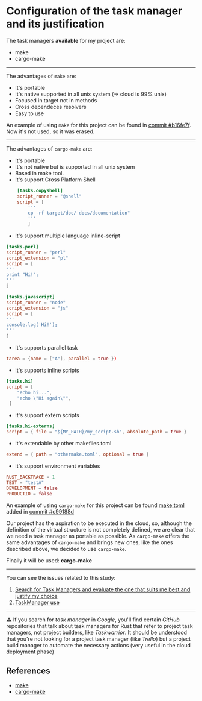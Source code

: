 # Configuration of the task manager and its justification

The task managers __available__ for my project are:

* make
* cargo-make

---


The advantages of `make` are:

* It's portable 
* It's native supported in all unix system (=> cloud is 99% unix)
* Focused in target not in methods
* Cross dependeces resolvers
* Easy to use


An example of using `make` for this project can be found in [commit #b16fe7f](https://github.com/pepitoenpeligro/CloudBanking/blob/master/makefile). Now it's not used, so it was erased. 


---

The advantages of `cargo-make` are:
* It's portable
* It's not native but is supported in all unix system
* Based in make tool.
* It's support Cross Platform Shell
```toml
    [tasks.copyshell]
    script_runner = "@shell"
    script = [
        '''
        cp -rf target/doc/ docs/documentation" 
        '''
        ]
```
* It's support multiple language inline-script
```toml
[tasks.perl]
script_runner = "perl"
script_extension = "pl"
script = [
'''
print "Hi!";
'''
]

[tasks.javascript]
script_runner = "node"
script_extension = "js"
script = [
'''
console.log('Hi!');
'''
]
```
* It's supports parallel task
```toml
tarea = {name = ["A"], parallel = true })
```
* It's supports inline scripts
```toml
[tasks.hi]
script = [
    "echo hi...",
    "echo \"Hi again\"",
 ]
```
* It's support extern scripts
```toml
[tasks.hi-externs]
script = { file = "${MY_PATH}/my_script.sh", absolute_path = true }
```
* It's extendable by other makefiles.toml
```toml
extend = { path = "othermake.toml", optional = true }
```
* It's support environment variables
```toml
RUST_BACKTRACE = 1
TEST = "testA"
DEVELOPMENT = false
PRODUCTIO = false
```

An example of using `cargo-make` for this project can be found [make.toml](https://github.com/pepitoenpeligro/CloudBanking/blob/master/make.toml) added in [commit #c99188d](https://github.com/pepitoenpeligro/CloudBanking/commit/c99188d5af9cffe88c0fef246e6d386a9c5e6be3#diff-afa34349f29084381217cb109f9b87b95473960142b7f3d01bde14ef1adfc40b)
 

Our project has the aspiration to be executed in the cloud, so, although the definition of the virtual structure is not completely defined, we are clear that we need a task manager as portable as possible. As `cargo-make` offers the same advantages of `cargo-make` and brings new ones, like the ones described above, we decided to use `cargo-make`.
  

Finally it will be used: **cargo-make**

---

You can see the issues related to this study:
1. [Search for Task Managers and evaluate the one that suits me best and justify my choice](https://github.com/pepitoenpeligro/CloudBanking/issues/34)
2. [TaskManager use](https://github.com/pepitoenpeligro/CloudBanking/issues/43)

---


:warning: If you search for _task manager_ in _Google_, you'll find certain _GitHub_ repositories that talk about task managers for Rust that refer to project task managers, not project builders, like _Taskwarrior_. It should be understood that you're not looking for a project task manager (like _Trello_) but a project build manager to automate the necessary actions (very useful in the cloud deployment phase)

## References
* [make](https://www.gnu.org/software/make/manual/make.html)
* [cargo-make](https://github.com/sagiegurari/cargo-make)